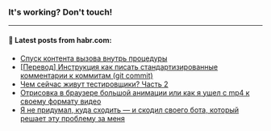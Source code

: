 ### It's working? Don't touch!

---
<!--
#### 🛠️ Technical stack:

![C++](https://img.shields.io/badge/C++-informational?logo=c%2B%2B&style=flat&logoColor=white&color=9C033A)
![Java](https://img.shields.io/badge/Java-informational?logo=java&style=flat&logoColor=white&color=007396)
![Kotlin](https://img.shields.io/badge/Kotlin-informational?logo=Kotlin&style=flat&logoColor=white&color=0095D5)
![JS](https://img.shields.io/badge/JS-informational?logo=javaScript&style=flat&logoColor=black&color=F7Df1E) <br>
![HTML5](https://img.shields.io/badge/HTML5-informational?logo=html5&style=flat&logoColor=white&color=E34F26)
![CSS3](https://img.shields.io/badge/CSS3-informational?logo=css3&style=flat&logoColor=white&color=157286)
![Sass](https://img.shields.io/badge/Saas-informational?logo=sass&style=flat&logoColor=white&color=hotpink)
![PHP](https://img.shields.io/badge/PHP-informational?logo=php&style=flat&logoColor=white&color=777BB4) <br>
![WebPAck](https://img.shields.io/badge/WebPack-informational?logo=webPack&style=flat&logoColor=white&color=FF6F00)
![Bootstrap](https://img.shields.io/badge/Bootstrap-informational?logo=Bootstrap&style=flat&logoColor=white&color=7952B3)
![MySQL](https://img.shields.io/badge/MySQL-informational?logo=MySQL&style=flat&logoColor=white&color=00f) <br>
![NodeJS](https://img.shields.io/badge/NodeJS-informational?logo=node.js&style=flat&logoColor=white&color=43853D)
![Spring](https://img.shields.io/badge/Spring-informational?logo=Spring&style=flat&logoColor=white&color=0A9EDC)
![Angular](https://img.shields.io/badge/Vue-informational?logo=vue.js&style=flat&logoColor=white&color=red)
![Git](https://img.shields.io/badge/Git-informational?logo=git&style=flat&logoColor=white&color=darkorange)

___
-->

#### 💬 Latest posts from habr.com:

<!-- BLOG-POST-LIST:START -->
- [Спуск контента вызова внутрь процедуры](https://habr.com/ru/post/673350/?utm_source=habrahabr&utm_medium=rss&utm_campaign=673350)
- [[Перевод] Инструкция как писать стандартизированные комментарии к коммитам &lpar;git commit&rpar;](https://habr.com/ru/post/673344/?utm_source=habrahabr&utm_medium=rss&utm_campaign=673344)
- [Чем сейчас живут тестировщики? Часть 2](https://habr.com/ru/post/673332/?utm_source=habrahabr&utm_medium=rss&utm_campaign=673332)
- [Отрисовка в браузере большой анимации или как я ушел с mp4 к своему формату видео](https://habr.com/ru/post/673318/?utm_source=habrahabr&utm_medium=rss&utm_campaign=673318)
- [Я не придумал, куда сходить — и скодил своего бота, который решает эту проблему за меня](https://habr.com/ru/post/673170/?utm_source=habrahabr&utm_medium=rss&utm_campaign=673170)
<!-- BLOG-POST-LIST:END -->

